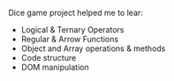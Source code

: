 Dice game project helped me to lear:
- Logical & Ternary Operators
- Regular & Arrow Functions
- Object and Array operations & methods
- Code structure
- DOM manipulation
